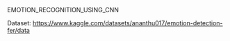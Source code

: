 EMOTION_RECOGNITION_USING_CNN

Dataset: https://www.kaggle.com/datasets/ananthu017/emotion-detection-fer/data
